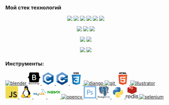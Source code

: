 ### Мой стек технологий
<p align="center">
<img src="https://img.shields.io/badge/Python-3776AB?style=for-the-badge&logo=Python&logoColor=white" /> <img src="https://img.shields.io/badge/FastAPI-009688?style=for-the-badge&logo=fastapi&logoColor=white" /> <img src="https://img.shields.io/badge/Django-092E20?style=for-the-badge&logo=django&logoColor=white" /> <img src="https://img.shields.io/badge/Redis-DC382D?style=for-the-badge&logo=redis&logoColor=white" /> <img src="https://img.shields.io/badge/Celery-37814A?style=for-the-badge&logo=celery&logoColor=white" /> <img src="https://img.shields.io/badge/TelegramBot-26A5E4?style=for-the-badge&logo=telegram&logoColor=white" />
</p>
<p align="center">
<img src="https://img.shields.io/badge/HTML-E34F26?style=for-the-badge&logo=html5&logoColor=white" /> <img src="https://img.shields.io/badge/CSS-1572B6?style=for-the-badge&logo=css3&logoColor=white" /> <img src="https://img.shields.io/badge/JS-F7DF1E?style=for-the-badge&logo=javascript&logoColor=white" />
</p>
<p align="center">
<img src="https://img.shields.io/badge/C-A8B9CC?style=for-the-badge&logo=c&logoColor=white" /> <img src="https://img.shields.io/badge/C++-00599C?style=for-the-badge&logo=cplusplus&logoColor=white" /> 
</p>

<p align="center">
<img src="https://img.shields.io/badge/Linux-FCC624?style=for-the-badge&logo=linux&logoColor=white" />
<img src="https://img.shields.io/badge/NGINX-009639?style=for-the-badge&logo=nginx&logoColor=white" />  
</p>




<h3 align="left">Инструменты:</h3>
<p align="left"> <a href="https://www.blender.org/" target="_blank" rel="noreferrer"> <img src="https://download.blender.org/branding/community/blender_community_badge_white.svg" alt="blender" width="40" height="40"/> </a> <a href="https://getbootstrap.com" target="_blank" rel="noreferrer"> <img src="https://raw.githubusercontent.com/devicons/devicon/master/icons/bootstrap/bootstrap-plain-wordmark.svg" alt="bootstrap" width="40" height="40"/> </a> <a href="https://www.cprogramming.com/" target="_blank" rel="noreferrer"> <img src="https://raw.githubusercontent.com/devicons/devicon/master/icons/c/c-original.svg" alt="c" width="40" height="40"/> </a> <a href="https://www.w3schools.com/cpp/" target="_blank" rel="noreferrer"> <img src="https://raw.githubusercontent.com/devicons/devicon/master/icons/cplusplus/cplusplus-original.svg" alt="cplusplus" width="40" height="40"/> </a> <a href="https://www.w3schools.com/css/" target="_blank" rel="noreferrer"> <img src="https://raw.githubusercontent.com/devicons/devicon/master/icons/css3/css3-original-wordmark.svg" alt="css3" width="40" height="40"/> </a> <a href="https://www.djangoproject.com/" target="_blank" rel="noreferrer"> <img src="https://cdn.worldvectorlogo.com/logos/django.svg" alt="django" width="40" height="40"/> </a> <a href="https://git-scm.com/" target="_blank" rel="noreferrer"> <img src="https://www.vectorlogo.zone/logos/git-scm/git-scm-icon.svg" alt="git" width="40" height="40"/> </a> <a href="https://www.w3.org/html/" target="_blank" rel="noreferrer"> <img src="https://raw.githubusercontent.com/devicons/devicon/master/icons/html5/html5-original-wordmark.svg" alt="html5" width="40" height="40"/> </a> <a href="https://www.adobe.com/in/products/illustrator.html" target="_blank" rel="noreferrer"> <img src="https://www.vectorlogo.zone/logos/adobe_illustrator/adobe_illustrator-icon.svg" alt="illustrator" width="40" height="40"/> </a> <a href="https://developer.mozilla.org/en-US/docs/Web/JavaScript" target="_blank" rel="noreferrer"> <img src="https://raw.githubusercontent.com/devicons/devicon/master/icons/javascript/javascript-original.svg" alt="javascript" width="40" height="40"/> </a> <a href="https://www.linux.org/" target="_blank" rel="noreferrer"> <img src="https://raw.githubusercontent.com/devicons/devicon/master/icons/linux/linux-original.svg" alt="linux" width="40" height="40"/> </a> <a href="https://www.mysql.com/" target="_blank" rel="noreferrer"> <img src="https://raw.githubusercontent.com/devicons/devicon/master/icons/mysql/mysql-original-wordmark.svg" alt="mysql" width="40" height="40"/> </a> <a href="https://www.nginx.com" target="_blank" rel="noreferrer"> <img src="https://raw.githubusercontent.com/devicons/devicon/master/icons/nginx/nginx-original.svg" alt="nginx" width="40" height="40"/> </a> <a href="https://opencv.org/" target="_blank" rel="noreferrer"> <img src="https://www.vectorlogo.zone/logos/opencv/opencv-icon.svg" alt="opencv" width="40" height="40"/> </a> <a href="https://www.photoshop.com/en" target="_blank" rel="noreferrer"> <img src="https://raw.githubusercontent.com/devicons/devicon/master/icons/photoshop/photoshop-line.svg" alt="photoshop" width="40" height="40"/> </a> <a href="https://www.postgresql.org" target="_blank" rel="noreferrer"> <img src="https://raw.githubusercontent.com/devicons/devicon/master/icons/postgresql/postgresql-original-wordmark.svg" alt="postgresql" width="40" height="40"/> </a> <a href="https://www.python.org" target="_blank" rel="noreferrer"> <img src="https://raw.githubusercontent.com/devicons/devicon/master/icons/python/python-original.svg" alt="python" width="40" height="40"/> </a> <a href="https://redis.io" target="_blank" rel="noreferrer"> <img src="https://raw.githubusercontent.com/devicons/devicon/master/icons/redis/redis-original-wordmark.svg" alt="redis" width="40" height="40"/> </a> <a href="https://www.selenium.dev" target="_blank" rel="noreferrer"> <img src="https://raw.githubusercontent.com/detain/svg-logos/780f25886640cef088af994181646db2f6b1a3f8/svg/selenium-logo.svg" alt="selenium" width="40" height="40"/> </a> </p>

